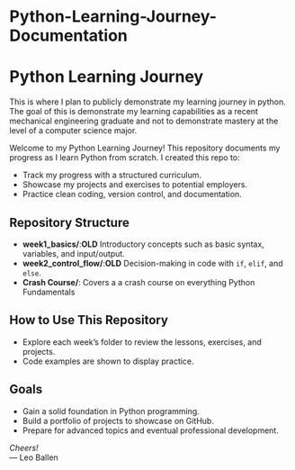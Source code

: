 # Python-Learning-Journey-Documentation

# Python Learning Journey

This is where I plan to publicly demonstrate my learning journey in python. The goal of this is demonstrate my learning capabilities as a recent mechanical engineering graduate and not to demonstrate mastery at the level of a computer science major.

Welcome to my Python Learning Journey! This repository documents my progress as I learn Python from scratch. I created this repo to:
- Track my progress with a structured curriculum.
- Showcase my projects and exercises to potential employers.
- Practice clean coding, version control, and documentation.

## Repository Structure
- **week1_basics/**:**OLD** Introductory concepts such as basic syntax, variables, and input/output.
- **week2_control_flow/**:**OLD** Decision-making in code with `if`, `elif`, and `else`.
- **Crash Course/**: Covers a a crash course on everything Python Fundamentals
## How to Use This Repository
- Explore each week’s folder to review the lessons, exercises, and projects.
- Code examples are shown to display practice.

## Goals
- Gain a solid foundation in Python programming.
- Build a portfolio of projects to showcase on GitHub.
- Prepare for advanced topics and eventual professional development.

*Cheers!*  
— Leo Ballen


